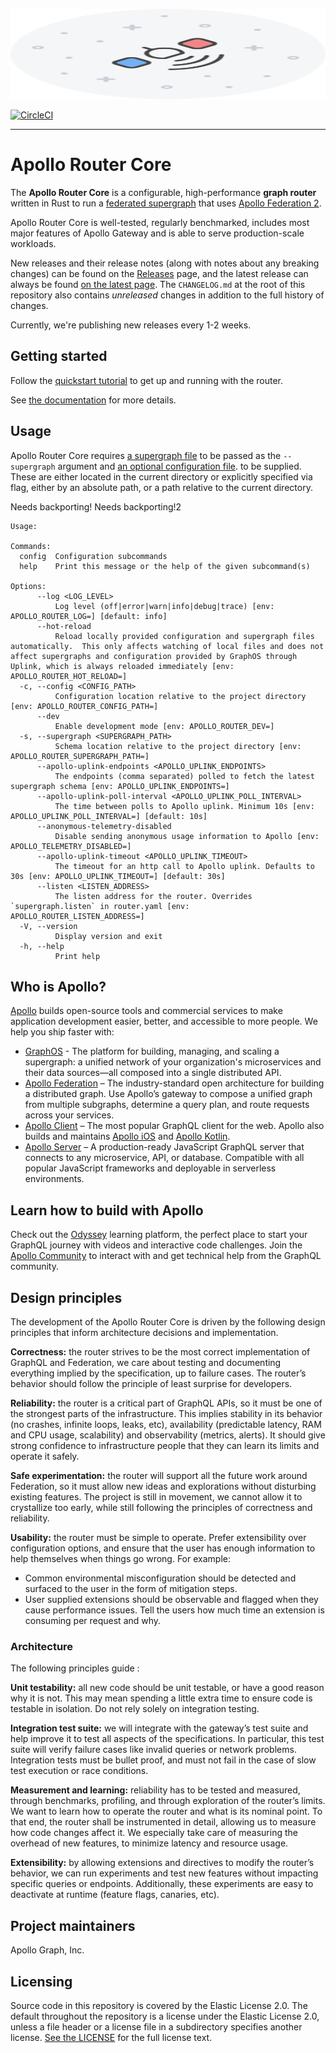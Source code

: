 <a href="#"><img src="https://raw.githubusercontent.com/apollographql/space-kit/main/src/illustrations/svgs/satellite1.svg" width="100%" height="144"></a>

[![CircleCI](https://circleci.com/gh/apollographql/router/tree/main.svg?style=shield)](https://circleci.com/gh/apollographql/router/tree/main)

---

# Apollo Router Core

The **Apollo Router Core** is a configurable, high-performance **graph router** written in Rust to run a [federated supergraph](https://www.apollographql.com/docs/federation/) that uses [Apollo Federation 2](https://www.apollographql.com/docs/federation/v2/federation-2/new-in-federation-2).

Apollo Router Core is well-tested, regularly benchmarked, includes most major features of Apollo Gateway and is able to serve production-scale workloads.

New releases and their release notes (along with notes about any breaking changes) can be found on the [Releases](https://github.com/apollographql/router/releases) page, and the latest release can always be found [on the latest page](https://github.com/apollographql/router/releases/latest). The `CHANGELOG.md` at the root of this repository also contains _unreleased_ changes in addition to the full history of changes.

Currently, we're publishing new releases every 1-2 weeks.

## Getting started

Follow the [quickstart tutorial](https://www.apollographql.com/docs/router/quickstart/) to get up and running with the router.

See [the documentation](https://www.apollographql.com/docs/router) for more details.

## Usage

Apollo Router Core requires [a supergraph file](https://www.apollographql.com/docs/rover/commands/supergraphs/) to be passed as the `--supergraph` argument and [an optional configuration file](https://www.apollographql.com/docs/router/configuration/overview/#yaml-config-file).
to be supplied. These are either located in the current directory or explicitly
specified via flag, either by an absolute path, or a path relative to the current
directory.


Needs backporting!
Needs backporting!2

```
Usage:

Commands:
  config  Configuration subcommands
  help    Print this message or the help of the given subcommand(s)

Options:
      --log <LOG_LEVEL>
          Log level (off|error|warn|info|debug|trace) [env: APOLLO_ROUTER_LOG=] [default: info]
      --hot-reload
          Reload locally provided configuration and supergraph files automatically.  This only affects watching of local files and does not affect supergraphs and configuration provided by GraphOS through Uplink, which is always reloaded immediately [env: APOLLO_ROUTER_HOT_RELOAD=]
  -c, --config <CONFIG_PATH>
          Configuration location relative to the project directory [env: APOLLO_ROUTER_CONFIG_PATH=]
      --dev
          Enable development mode [env: APOLLO_ROUTER_DEV=]
  -s, --supergraph <SUPERGRAPH_PATH>
          Schema location relative to the project directory [env: APOLLO_ROUTER_SUPERGRAPH_PATH=]
      --apollo-uplink-endpoints <APOLLO_UPLINK_ENDPOINTS>
          The endpoints (comma separated) polled to fetch the latest supergraph schema [env: APOLLO_UPLINK_ENDPOINTS=]
      --apollo-uplink-poll-interval <APOLLO_UPLINK_POLL_INTERVAL>
          The time between polls to Apollo uplink. Minimum 10s [env: APOLLO_UPLINK_POLL_INTERVAL=] [default: 10s]
      --anonymous-telemetry-disabled
          Disable sending anonymous usage information to Apollo [env: APOLLO_TELEMETRY_DISABLED=]
      --apollo-uplink-timeout <APOLLO_UPLINK_TIMEOUT>
          The timeout for an http call to Apollo uplink. Defaults to 30s [env: APOLLO_UPLINK_TIMEOUT=] [default: 30s]
      --listen <LISTEN_ADDRESS>
          The listen address for the router. Overrides `supergraph.listen` in router.yaml [env: APOLLO_ROUTER_LISTEN_ADDRESS=]
  -V, --version
          Display version and exit
  -h, --help
          Print help
```

## Who is Apollo?

[Apollo](https://apollographql.com/) builds open-source tools and commercial services to make application development easier, better, and accessible to more people. We help you ship faster with:

* [GraphOS](https://www.apollographql.com/graphos) - The platform for building, managing, and scaling a supergraph: a unified network of your organization's microservices and their data sources—all composed into a single distributed API.
* [Apollo Federation](https://www.apollographql.com/federation) – The industry-standard open architecture for building a distributed graph. Use Apollo’s gateway to compose a unified graph from multiple subgraphs, determine a query plan, and route requests across your services.
* [Apollo Client](https://github.com/apollographql/apollo-client) – The most popular GraphQL client for the web. Apollo also builds and maintains [Apollo iOS](https://github.com/apollographql/apollo-ios) and [Apollo Kotlin](https://github.com/apollographql/apollo-kotlin).
* [Apollo Server](https://www.apollographql.com/docs/apollo-server/) – A production-ready JavaScript GraphQL server that connects to any microservice, API, or database. Compatible with all popular JavaScript frameworks and deployable in serverless environments.

## Learn how to build with Apollo

Check out the [Odyssey](https://odyssey.apollographql.com/) learning platform, the perfect place to start your GraphQL journey with videos and interactive code challenges. Join the [Apollo Community](https://community.apollographql.com/) to interact with and get technical help from the GraphQL community.

## Design principles

The development of the Apollo Router Core is driven by the following design principles that inform
architecture decisions and implementation.

**Correctness:** the router strives to be the most correct implementation of GraphQL and Federation, we care about testing and documenting everything implied by the specification, up to failure cases. The router’s behavior should follow the principle of least surprise for developers.

**Reliability:** the router is a critical part of GraphQL APIs, so it must be one of the strongest parts of the infrastructure. This implies stability in its behavior (no crashes, infinite loops, leaks, etc), availability (predictable latency, RAM and CPU usage, scalability) and observability (metrics, alerts). It should give strong confidence to infrastructure people that they can learn its limits and operate it safely.

**Safe experimentation:** the router will support all the future work around Federation, so it must allow new ideas and explorations without disturbing existing features. The project is still in movement, we cannot allow it to crystallize too early, while still following the principles of correctness and reliability.

**Usability:** the router must be simple to operate. Prefer extensibility over configuration options, and ensure that the user has enough information to help themselves when things go wrong. For example:

* Common environmental misconfiguration should be detected and surfaced to the user in the form of mitigation steps.
* User supplied extensions should be observable and flagged when they cause performance issues. Tell the users how much time an extension is consuming per request and why.

### Architecture

The following principles guide :

**Unit testability:** all new code should be unit testable, or have a good reason why it is not. This may mean spending a little extra time to ensure code is testable in isolation. Do not rely solely on integration testing.

**Integration test suite:** we will integrate with the gateway’s test suite and help improve it to test all aspects of the specifications. In particular, this test suite will verify failure cases like invalid queries or network problems. Integration tests must be bullet proof, and must not fail in the case of slow test execution or race conditions.

**Measurement and learning:** reliability has to be tested and measured, through benchmarks, profiling, and through exploration of the router’s limits. We want to learn how to operate the router and what is its nominal point. To that end, the router shall be instrumented in detail, allowing us to measure how code changes affect it. We especially take care of measuring the overhead of new features, to minimize latency and resource usage.

**Extensibility:** by allowing extensions and directives to modify the router’s behavior, we can run experiments and test new features without impacting specific queries or endpoints. Additionally, these experiments are easy to deactivate at runtime (feature flags, canaries, etc).

## Project maintainers

Apollo Graph, Inc.

## Licensing

Source code in this repository is covered by the Elastic License 2.0. The
default throughout the repository is a license under the Elastic License 2.0,
unless a file header or a license file in a subdirectory specifies another
license. [See the LICENSE](./LICENSE) for the full license text.

